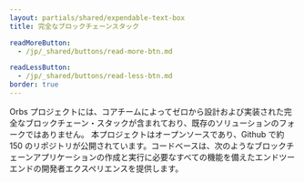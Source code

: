 ```yaml
---
layout: partials/shared/expendable-text-box
title: 完全なブロックチェーンスタック

readMoreButton:
  - /jp/_shared/buttons/read-more-btn.md

readLessButton:
  - /jp/_shared/buttons/read-less-btn.md
border: true
---
```


Orbs プロジェクトには、コアチームによってゼロから設計および実装された完全なブロックチェーン・スタックが含まれており、既存のソリューションのフォークではありません。 本プロジェクトはオープンソースであり、Github で約 150 のリポジトリが公開されています。コードベースは、次のようなブロックチェーンアプリケーションの作成と実行に必要なすべての機能を備えたエンドツーエンドの開発者エクスペリエンスを提供します。
